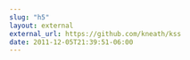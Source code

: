 ```yaml
---
slug: "h5"
layout: external
external_url: https://github.com/kneath/kss
date: 2011-12-05T21:39:51-06:00
---
```

